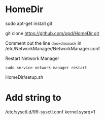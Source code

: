 # HomeDir
sudo apt-get install git

git clone https://github.com/opd/HomeDir.git 

Comment out the line `dns=dnsmask` in /etc/NetworkManager/NetworkManager.conf

Restart Network Manager

`sudo service network-manager restart`

HomeDir/setup.sh

#
# Add string to 
/etc/sysctl.d/99-sysctl.conf
kernel.sysrq=1
